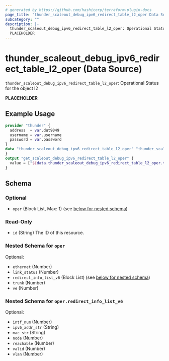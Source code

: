 ```yaml
---
# generated by https://github.com/hashicorp/terraform-plugin-docs
page_title: "thunder_scaleout_debug_ipv6_redirect_table_l2_oper Data Source - terraform-provider-thunder"
subcategory: ""
description: |-
  thunder_scaleout_debug_ipv6_redirect_table_l2_oper: Operational Status for the object l2
  PLACEHOLDER
---
```


# thunder_scaleout_debug_ipv6_redirect_table_l2_oper (Data Source)

`thunder_scaleout_debug_ipv6_redirect_table_l2_oper`: Operational Status for the object l2

__PLACEHOLDER__

## Example Usage

```terraform
provider "thunder" {
  address  = var.dut9049
  username = var.username
  password = var.password
}
data "thunder_scaleout_debug_ipv6_redirect_table_l2_oper" "thunder_scaleout_debug_ipv6_redirect_table_l2_oper" {
}
output "get_scaleout_debug_ipv6_redirect_table_l2_oper" {
  value = ["${data.thunder_scaleout_debug_ipv6_redirect_table_l2_oper.thunder_scaleout_debug_ipv6_redirect_table_l2_oper}"]
}
```

<!-- schema generated by tfplugindocs -->
## Schema

### Optional

- `oper` (Block List, Max: 1) (see [below for nested schema](#nestedblock--oper))

### Read-Only

- `id` (String) The ID of this resource.

<a id="nestedblock--oper"></a>
### Nested Schema for `oper`

Optional:

- `ethernet` (Number)
- `link_status` (Number)
- `redirect_info_list_v6` (Block List) (see [below for nested schema](#nestedblock--oper--redirect_info_list_v6))
- `trunk` (Number)
- `ve` (Number)

<a id="nestedblock--oper--redirect_info_list_v6"></a>
### Nested Schema for `oper.redirect_info_list_v6`

Optional:

- `intf_num` (Number)
- `ipv6_addr_str` (String)
- `mac_str` (String)
- `node` (Number)
- `reachable` (Number)
- `valid` (Number)
- `vlan` (Number)


